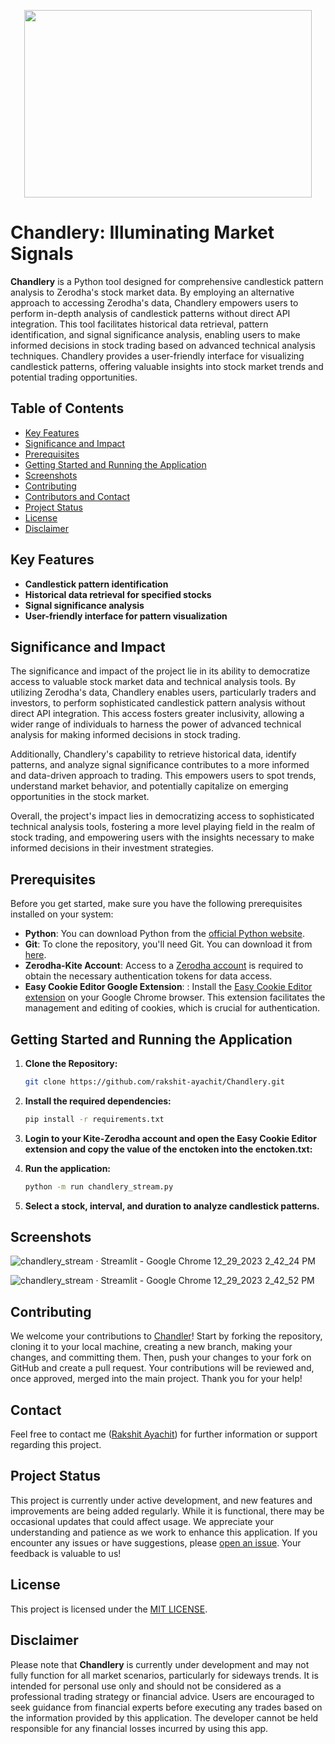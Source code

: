 <p align="center">
  <img width="460" height="300" src="https://github.com/rakshit-ayachit/Chandlery/assets/129822642/36c68c20-5485-4e4e-bb36-6fdd70c33582">
</p>

# Chandlery: Illuminating Market Signals

**Chandlery** is a Python tool designed for comprehensive candlestick pattern analysis to Zerodha's stock market data. By employing an alternative approach to accessing Zerodha's data, Chandlery empowers users to perform in-depth analysis of candlestick patterns without direct API integration. This tool facilitates historical data retrieval, pattern identification, and signal significance analysis, enabling users to make informed decisions in stock trading based on advanced technical analysis techniques. Chandlery provides a user-friendly interface for visualizing candlestick patterns, offering valuable insights into stock market trends and potential trading opportunities.

## Table of Contents

- [Key Features](#key-features)
- [Significance and Impact](#significance-and-impact)
- [Prerequisites](#prerequisites)
- [Getting Started and Running the Application](#getting-started-and-running-the-application)
- [Screenshots](#screenshots)
- [Contributing](#contributing)
- [Contributors and Contact](#contributors-and-contact)
- [Project Status](#project-status)
- [License](#license)
- [Disclaimer](#disclaimer)
  
## Key Features
- **Candlestick pattern identification**
- **Historical data retrieval for specified stocks**
- **Signal significance analysis**
- **User-friendly interface for pattern visualization**

## Significance and Impact
The significance and impact of the project lie in its ability to democratize access to valuable stock market data and technical analysis tools. By utilizing Zerodha's data, Chandlery enables users, particularly traders and investors, to perform sophisticated candlestick pattern analysis without direct API integration. This access fosters greater inclusivity, allowing a wider range of individuals to harness the power of advanced technical analysis for making informed decisions in stock trading.

Additionally, Chandlery's capability to retrieve historical data, identify patterns, and analyze signal significance contributes to a more informed and data-driven approach to trading. This empowers users to spot trends, understand market behavior, and potentially capitalize on emerging opportunities in the stock market.

Overall, the project's impact lies in democratizing access to sophisticated technical analysis tools, fostering a more level playing field in the realm of stock trading, and empowering users with the insights necessary to make informed decisions in their investment strategies.

## Prerequisites

Before you get started, make sure you have the following prerequisites installed on your system:

- **Python**: You can download Python from the [official Python website](https://www.python.org/downloads/).
- **Git**: To clone the repository, you'll need Git. You can download it from [here](https://git-scm.com/downloads).
- **Zerodha-Kite Account**: Access to a [Zerodha account](https://kite.zerodha.com/) is required to obtain the necessary authentication tokens for data access.
- **Easy Cookie Editor Google Extension**: : Install the [Easy Cookie Editor extension](https://chromewebstore.google.com/detail/easy-cookie-editor/lidhbccbajehjnpfjpnamoiemcnhhnki) on your Google Chrome browser. This extension facilitates the management and editing of cookies, which is crucial for authentication.

## Getting Started and Running the Application

1. **Clone the Repository:**
   ```bash
   git clone https://github.com/rakshit-ayachit/Chandlery.git

2. **Install the required dependencies:**
   ```bash
   pip install -r requirements.txt


3. **Login to your Kite-Zerodha account and open the Easy Cookie Editor extension and copy the value of the enctoken into the enctoken.txt:**

4. **Run the application:**
   ```bash
   python -m run chandlery_stream.py
5. **Select a stock, interval, and duration to analyze candlestick patterns.**

## Screenshots
![chandlery_stream · Streamlit - Google Chrome 12_29_2023 2_42_24 PM](https://github.com/rakshit-ayachit/Chandlery/assets/129822642/9cb1a02f-e6ad-42b0-8dcb-dd9ebc809efc)

![chandlery_stream · Streamlit - Google Chrome 12_29_2023 2_42_52 PM](https://github.com/rakshit-ayachit/Chandlery/assets/129822642/75518c06-a173-42a3-95c8-1a475755b003)


## Contributing

 We welcome your contributions to [Chandler](https://github.com/rakshit-ayachit/Chandlery)! Start by forking the repository, cloning it to your local machine, creating a new branch, making your changes, and committing them. Then, push your changes to your fork on GitHub and create a pull request. Your contributions will be reviewed and, once approved, merged into the main project. Thank you for your help!

## Contact

Feel free to contact me ([Rakshit Ayachit](mailto:rakshit@ayachit@gmail.com)) for further information or support regarding this project.


## Project Status

This project is currently under active development, and new features and improvements are being added regularly. While it is functional, there may be occasional updates that could affect usage. We appreciate your understanding and patience as we work to enhance this application. If you encounter any issues or have suggestions, please [open an issue](https://github.com/rakshit-ayachit/Chandlery/issues). Your feedback is valuable to us!


## License

This project is licensed under the [MIT LICENSE](LICENSE).

## Disclaimer
Please note that **Chandlery** is currently under development and may not fully function for all market scenarios, particularly for sideways trends. It is intended for personal use only and should not be considered as a professional trading strategy or financial advice. Users are encouraged to seek guidance from financial experts before executing any trades based on the information provided by this application. The developer cannot be held responsible for any financial losses incurred by using this app.

       


